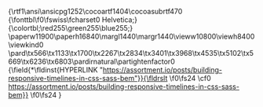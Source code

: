 {\rtf1\ansi\ansicpg1252\cocoartf1404\cocoasubrtf470
{\fonttbl\f0\fswiss\fcharset0 Helvetica;}
{\colortbl;\red255\green255\blue255;}
\paperw11900\paperh16840\margl1440\margr1440\vieww10800\viewh8400\viewkind0
\pard\tx566\tx1133\tx1700\tx2267\tx2834\tx3401\tx3968\tx4535\tx5102\tx5669\tx6236\tx6803\pardirnatural\partightenfactor0
{\field{\*\fldinst{HYPERLINK "https://assortment.io/posts/building-responsive-timelines-in-css-sass-bem"}}{\fldrslt 
\f0\fs24 \cf0 https://assortment.io/posts/building-responsive-timelines-in-css-sass-bem}}
\f0\fs24  }